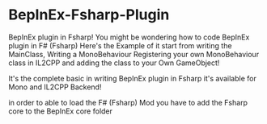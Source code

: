 # BepInEx-Fsharp-Plugin
BepInEx plugin in Fsharp!
You might be wondering how to code BepInEx plugin in F# (Fsharp)
Here's the Example of it start from writing the MainClass, Writing a MonoBehaviour
Registering your own MonoBehaviour class in IL2CPP and adding the class to your Own GameObject!

It's the complete basic in writing BepInEx plugin in Fsharp
it's available for Mono and IL2CPP Backend!

in order to able to load the F# (Fsharp) Mod you have to add the Fsharp core to the BepInEx core folder
